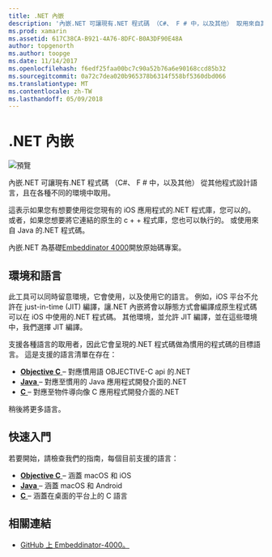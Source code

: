 ```yaml
---
title: .NET 內嵌
description: '內嵌.NET 可讓現有.NET 程式碼 （C#、 F # 中，以及其他） 取用來自其他程式設計語言'
ms.prod: xamarin
ms.assetid: 617C38CA-B921-4A76-8DFC-B0A3DF90E48A
author: topgenorth
ms.author: toopge
ms.date: 11/14/2017
ms.openlocfilehash: f6edf25faa00bc7c90a52b76a6e90168ccd85b32
ms.sourcegitcommit: 0a72c7dea020b965378b6314f558bf5360dbd066
ms.translationtype: MT
ms.contentlocale: zh-TW
ms.lasthandoff: 05/09/2018
---
```

# <a name="net-embedding"></a>.NET 內嵌

![預覽](~/media/shared/preview.png)

內嵌.NET 可讓現有.NET 程式碼 （C#、 F # 中，以及其他） 從其他程式設計語言，且在各種不同的環境中取用。

這表示如果您有想要使用從您現有的 iOS 應用程式的.NET 程式庫，您可以的。   或者，如果您想要將它連結的原生的 c + + 程式庫，您也可以執行的。   或使用來自 Java 的.NET 程式碼。

內嵌.NET 為基礎[Embeddinator 4000](https://github.com/mono/Embeddinator-4000)開放原始碼專案。

## <a name="environments-and-languages"></a>環境和語言

此工具可以同時留意環境，它會使用，以及使用它的語言。   例如，iOS 平台不允許在 just-in-time (JIT) 編譯，讓.NET 內嵌將會以靜態方式會編譯成原生程式碼可以在 iOS 中使用的.NET 程式碼。  其他環境，並允許 JIT 編譯，並在這些環境中，我們選擇 JIT 編譯。

支援各種語言的取用者，因此它會呈現的.NET 程式碼做為慣用的程式碼的目標語言。   這是支援的語言清單在存在：

- [**Objective C** ](objective-c/index.md) – 對應慣用語 OBJECTIVE-C api 的.NET
- [**Java** ](android/index.md) – 對應至慣用的 Java 應用程式開發介面的.NET
- [**C** ](get-started/c.md) – 對應至物件導向像 C 應用程式開發介面的.NET

稍後將更多語言。

## <a name="getting-started"></a>快速入門

若要開始，請檢查我們的指南，每個目前支援的語言：

- [**Objective C** ](get-started/objective-c/index.md) – 涵蓋 macOS 和 iOS
- [**Java** ](get-started/java/index.md) – 涵蓋 macOS 和 Android
- [**C** ](get-started/c.md) – 涵蓋在桌面的平台上的 C 語言

## <a name="related-links"></a>相關連結

- [GitHub 上 Embeddinator-4000。](https://github.com/mono/Embeddinator-4000)
